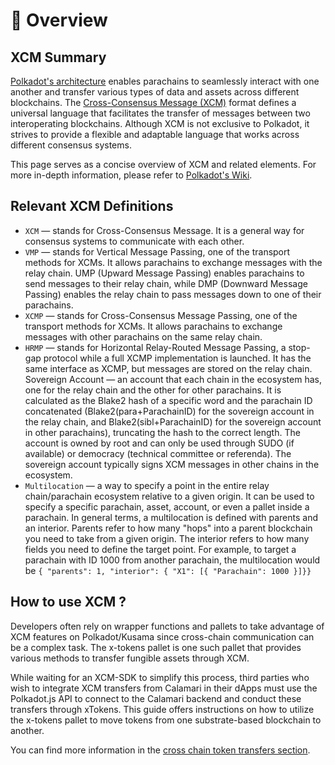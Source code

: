 # 📓 Overview

## XCM Summary

[Polkadot's architecture](https://wiki.polkadot.network/docs/learn-architecture) enables parachains to seamlessly interact with one another and transfer various types of data and assets across different blockchains. The [Cross-Consensus Message (XCM)](https://wiki.polkadot.network/docs/learn-xcm) format defines a universal language that facilitates the transfer of messages between two interoperating blockchains. Although XCM is not exclusive to Polkadot, it strives to provide a flexible and adaptable language that works across different consensus systems.

This page serves as a concise overview of XCM and related elements. For more in-depth information, please refer to [Polkadot's Wiki](https://wiki.polkadot.network/).

## Relevant XCM Definitions

* `XCM` — stands for Cross-Consensus Message. It is a general way for consensus systems to communicate with each other.
* `VMP` — stands for Vertical Message Passing, one of the transport methods for XCMs. It allows parachains to exchange messages with the relay chain. UMP (Upward Message Passing) enables parachains to send messages to their relay chain, while DMP (Downward Message Passing) enables the relay chain to pass messages down to one of their parachains.
* `XCMP` — stands for Cross-Consensus Message Passing, one of the transport methods for XCMs. It allows parachains to exchange messages with other parachains on the same relay chain.
* `HRMP` — stands for Horizontal Relay-Routed Message Passing, a stop-gap protocol while a full XCMP implementation is launched. It has the same interface as XCMP, but messages are stored on the relay chain.
Sovereign Account — an account that each chain in the ecosystem has, one for the relay chain and the other for other parachains. It is calculated as the Blake2 hash of a specific word and the parachain ID concatenated (Blake2(para+ParachainID) for the sovereign account in the relay chain, and Blake2(sibl+ParachainID) for the sovereign account in other parachains), truncating the hash to the correct length. The account is owned by root and can only be used through SUDO (if available) or democracy (technical committee or referenda). The sovereign account typically signs XCM messages in other chains in the ecosystem.
* `Multilocation` — a way to specify a point in the entire relay chain/parachain ecosystem relative to a given origin. It can be used to specify a specific parachain, asset, account, or even a pallet inside a parachain. In general terms, a multilocation is defined with parents and an interior. Parents refer to how many "hops" into a parent blockchain you need to take from a given origin. The interior refers to how many fields you need to define the target point. For example, to target a parachain with ID 1000 from another parachain, the multilocation would be `{ "parents": 1, "interior": { "X1": [{ "Parachain": 1000 }]}}`

## How to use XCM ?

Developers often rely on wrapper functions and pallets to take advantage of XCM features on Polkadot/Kusama since cross-chain communication can be a complex task. The x-tokens pallet is one such pallet that provides various methods to transfer fungible assets through XCM.

While waiting for an XCM-SDK to simplify this process, third parties who wish to integrate XCM transfers from Calamari in their dApps must use the Polkadot.js API to connect to the Calamari backend and conduct these transfers through xTokens. This guide offers instructions on how to utilize the x-tokens pallet to move tokens from one substrate-based blockchain to another.

You can find more information in the [cross chain token transfers section](XcmTransfers.md).
